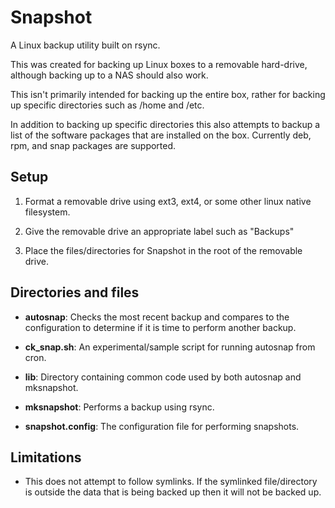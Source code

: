 # Snapshot

A Linux backup utility built on rsync.

This was created for backing up Linux boxes to a removable hard-drive,
although backing up to a NAS should also work.

This isn't primarily intended for backing up the entire box, rather for
backing up specific directories such as /home and /etc.

In addition to backing up specific directories this also attempts to
backup a list of the software packages that are installed on the box.
Currently deb, rpm, and snap packages are supported.

## Setup

 1. Format a removable drive using ext3, ext4, or some other linux native filesystem.

 2. Give the removable drive an appropriate label such as "Backups"

 3. Place the files/directories for Snapshot in the root of the removable drive.

## Directories and files

 * **autosnap**: Checks the most recent backup and compares to the
 configuration to determine if it is time to perform another backup.

 * **ck_snap.sh**: An experimental/sample script for running autosnap from cron.

 * **lib**: Directory containing common code used by both autosnap and mksnapshot.

 * **mksnapshot**: Performs a backup using rsync.

 * **snapshot.config**: The configuration file for performing snapshots.

## Limitations

 * This does not attempt to follow symlinks. If the symlinked
 file/directory is outside the data that is being backed up then it
 will not be backed up.
